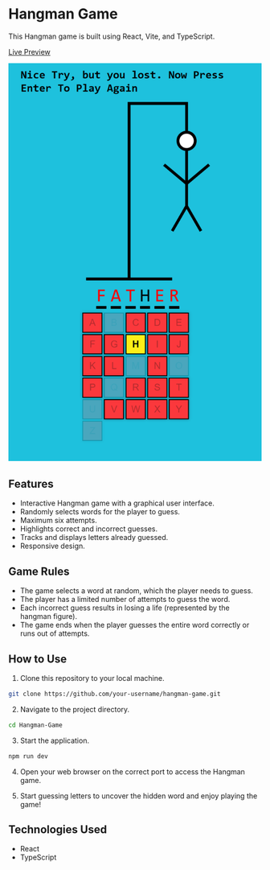 # Hangman Game

This Hangman game is built using React, Vite, and TypeScript.

[Live Preview](https://gentle-sprinkles-e560fb.netlify.app/)

![Hangman](image-1.png)

## Features

- Interactive Hangman game with a graphical user interface.
- Randomly selects words for the player to guess.
- Maximum six attempts.
- Highlights correct and incorrect guesses.
- Tracks and displays letters already guessed.
- Responsive design.

## Game Rules

- The game selects a word at random, which the player needs to guess.
- The player has a limited number of attempts to guess the word.
- Each incorrect guess results in losing a life (represented by the hangman figure).
- The game ends when the player guesses the entire word correctly or runs out of attempts.

## How to Use

1. Clone this repository to your local machine.

```bash
git clone https://github.com/your-username/hangman-game.git
```

2. Navigate to the project directory.

```bash
cd Hangman-Game
```

3. Start the application.

```bash
npm run dev
```

4. Open your web browser on the correct port to access the Hangman game.

5. Start guessing letters to uncover the hidden word and enjoy playing the game!

## Technologies Used

- React
- TypeScript
